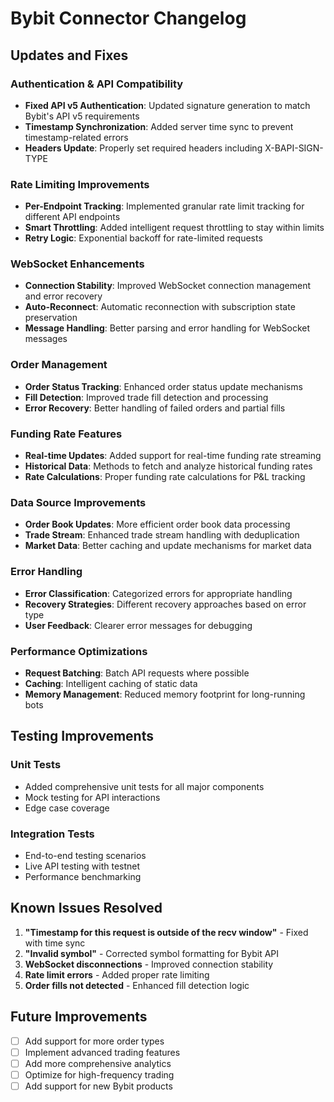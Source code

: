# Bybit Connector Changelog

## Updates and Fixes

### Authentication & API Compatibility
- **Fixed API v5 Authentication**: Updated signature generation to match Bybit's API v5 requirements
- **Timestamp Synchronization**: Added server time sync to prevent timestamp-related errors
- **Headers Update**: Properly set required headers including X-BAPI-SIGN-TYPE

### Rate Limiting Improvements
- **Per-Endpoint Tracking**: Implemented granular rate limit tracking for different API endpoints
- **Smart Throttling**: Added intelligent request throttling to stay within limits
- **Retry Logic**: Exponential backoff for rate-limited requests

### WebSocket Enhancements  
- **Connection Stability**: Improved WebSocket connection management and error recovery
- **Auto-Reconnect**: Automatic reconnection with subscription state preservation
- **Message Handling**: Better parsing and error handling for WebSocket messages

### Order Management
- **Order Status Tracking**: Enhanced order status update mechanisms
- **Fill Detection**: Improved trade fill detection and processing
- **Error Recovery**: Better handling of failed orders and partial fills

### Funding Rate Features
- **Real-time Updates**: Added support for real-time funding rate streaming
- **Historical Data**: Methods to fetch and analyze historical funding rates
- **Rate Calculations**: Proper funding rate calculations for P&L tracking

### Data Source Improvements
- **Order Book Updates**: More efficient order book data processing
- **Trade Stream**: Enhanced trade stream handling with deduplication
- **Market Data**: Better caching and update mechanisms for market data

### Error Handling
- **Error Classification**: Categorized errors for appropriate handling
- **Recovery Strategies**: Different recovery approaches based on error type
- **User Feedback**: Clearer error messages for debugging

### Performance Optimizations
- **Request Batching**: Batch API requests where possible
- **Caching**: Intelligent caching of static data
- **Memory Management**: Reduced memory footprint for long-running bots

## Testing Improvements

### Unit Tests
- Added comprehensive unit tests for all major components
- Mock testing for API interactions
- Edge case coverage

### Integration Tests  
- End-to-end testing scenarios
- Live API testing with testnet
- Performance benchmarking

## Known Issues Resolved

1. **"Timestamp for this request is outside of the recv window"** - Fixed with time sync
2. **"Invalid symbol"** - Corrected symbol formatting for Bybit API
3. **WebSocket disconnections** - Improved connection stability
4. **Rate limit errors** - Added proper rate limiting
5. **Order fills not detected** - Enhanced fill detection logic

## Future Improvements

- [ ] Add support for more order types
- [ ] Implement advanced trading features
- [ ] Add more comprehensive analytics
- [ ] Optimize for high-frequency trading
- [ ] Add support for new Bybit products